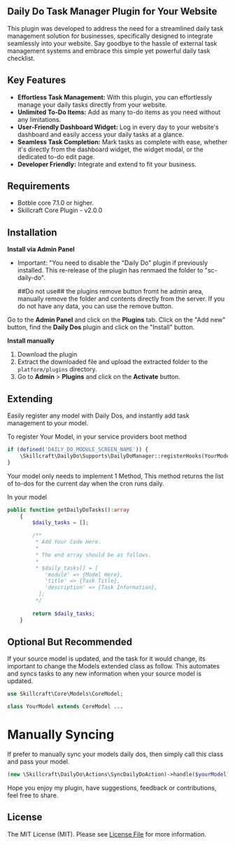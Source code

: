 ## Daily Do Task Manager Plugin for Your Website

This plugin was developed to address the need for a streamlined daily task management solution for businesses, specifically designed to integrate seamlessly into your website. Say goodbye to the hassle of external task management systems and embrace this simple yet powerful daily task checklist.

## Key Features

- **Effortless Task Management:** With this plugin, you can effortlessly manage your daily tasks directly from your website.
- **Unlimited To-Do Items:** Add as many to-do items as you need without any limitations.
- **User-Friendly Dashboard Widget:** Log in every day to your website's dashboard and easily access your daily tasks at a glance.
- **Seamless Task Completion:** Mark tasks as complete with ease, whether it's directly from the dashboard widget, the widget modal, or the dedicated to-do edit page.
- **Developer Friendly:** Integrate and extend to fit your business.


## Requirements

- Botble core 7.1.0 or higher.
- Skillcraft Core Plugin - v2.0.0

## Installation

**Install via Admin Panel**

- Important:
  "You need to disable the "Daily Do" plugin if previously installed. This re-release of the plugin has renmaed the folder to "sc-daily-do". 
  
  ##Do not use## the plugins remove button fromt he admin area, manually remove the folder and contents directly from the server. If you do not have any data, you can use the remove button.

Go to the **Admin Panel** and click on the **Plugins** tab. Click on the "Add new" button, find the **Daily Dos** plugin and click on the "Install" button.


**Install manually**

1. Download the plugin
2. Extract the downloaded file and upload the extracted folder to the `platform/plugins` directory.
3. Go to **Admin** > **Plugins** and click on the **Activate** button.


## Extending

Easily register any model with Daily Dos, and instantly add task management to your model.

To register Your Model, in your service providers boot method

```php
if (defined('DAILY_DO_MODULE_SCREEN_NAME')) {
    \Skillcraft\DailyDo\Supports\DailyDoManager::registerHooks(YourModel::class, 'Model Name');
}
```

Your model only needs to implement 1 Method, This method returns the list of to-dos for the current day when the cron runs daily.

In your model
```php
public function getDailyDoTasks():array
    {
        $daily_tasks = [];

        /**
         * Add Your Code Here.
         * 
         * The end array should be as follows.
         * 
         * $daily_tasks[] = [
            'module' => {Model Here},
            'title' => {Task Title},
            'description' => {Task Information},
          ];
         */
       
        return $daily_tasks;
    }
```


## Optional But Recommended

If your source model is updated, and the task for it would change, its important to change the Models extended class as follow.
This automates and syncs tasks to any new information when your source model is updated.

```php
use Skillcraft\Core\Models\CoreModel;

class YourModel extends CoreModel ...
```

# Manually Syncing

If prefer to manually sync your models daily dos, then simply call this class and pass your model.

```php
(new \Skillcraft\DailyDo\Actions\SyncDailyDoAction)->handle($yourModel);
```

Hope you enjoy my plugin, have suggestions, feedback or contributions, feel free to share.


## License

The MIT License (MIT). Please see [License File](LICENSE) for more information.